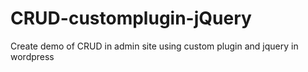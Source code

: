 # CRUD-customplugin-jQuery
Create demo of CRUD in admin site using custom plugin and jquery in wordpress
